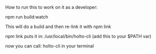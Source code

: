 How to run this to work on it as a developer:

npm run build:watch

This will do a build and then re-link it with npm link

npm link puts it in:
/usr/local/bin/holto-cli (add this to your \$PATH var)
  
 now you can call: holto-cli in your terminal
